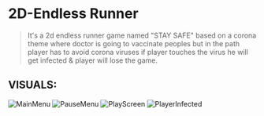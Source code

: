 # 2D-Endless Runner
> It's a 2d endless runner game named "STAY SAFE" based on a corona theme where doctor is going to vaccinate peoples but in the path player has to avoid corona viruses if player touches the virus he will get infected & player will lose the game.

## VISUALS:
![MainMenu](https://user-images.githubusercontent.com/84893882/185114626-3da28ad7-025b-41e1-889b-021db1d9b775.png)
![PauseMenu](https://user-images.githubusercontent.com/84893882/185114744-9fc4f91d-d701-4384-ab21-b635a2b62b8a.png)
![PlayScreen](https://user-images.githubusercontent.com/84893882/185114826-9bdf0980-52f7-4c89-9b35-2772bdc833ad.png)
![PlayerInfected](https://user-images.githubusercontent.com/84893882/185114469-6e54b6fd-dc07-4ab6-afcf-fdcf393f1645.png)

